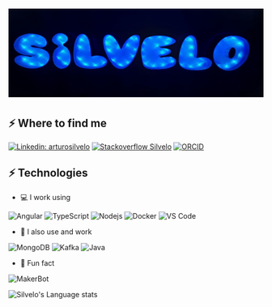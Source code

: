 <h1 align="center">
   <img src="./banner.png?raw=true" width="100%" height="175px" alt="Arturo Silvelo">
</h1>
      
## ⚡ Where to find me

[![Linkedin: arturosilvelo](https://img.shields.io/badge/-arturosilvelo-blue?style=flat-square&logo=Linkedin&logoColor=white&link=https://www.linkedin.com/in/arturosilvelo/)](https://www.linkedin.com/in/arturosilvelo/)
[![Stackoverflow Silvelo](https://img.shields.io/stackexchange/stackoverflow/r/5609909)](https://stackoverflow.com/users/5609909/silvelo)
[![ORCID](https://img.shields.io/badge/-ORCID-black?logo=ORCID&style=flat-square)](https://orcid.org/0000-0002-5126-6365)


## ⚡ Technologies
- :computer: I work using

![Angular](https://img.shields.io/badge/-Angular-black?style=flat-square&logo=angular)
![TypeScript](https://img.shields.io/badge/-TypeScript-black?style=flat-square&logo=typescript)
![Nodejs](https://img.shields.io/badge/-Nodejs-black?style=flat-square&logo=Node.js)
![Docker](https://img.shields.io/badge/-Docker-black?style=flat-square&logo=docker)
![VS Code](https://img.shields.io/badge/-VS%20Code-black?style=plastic&logo=visual-studio-code)

- :school: I also use and work

![MongoDB](https://img.shields.io/badge/-MongoDB-black?style=flat-square&logo=mongodb)
![Kafka](https://img.shields.io/badge/-Apache%20Kafka-black?style=flat-square&logo=apache%20kafka)
![Java](https://img.shields.io/badge/-Java-black?style=flat-square&logo=java)

-  :dart: Fun fact

![MakerBot](https://img.shields.io/badge/-3D%20Printer-black?style=flat-square&logo=MakerBot)




![Silvelo's Language stats](https://github-readme-stats-eight-theta.vercel.app/api/top-langs/?username=silvelo&layout=compact&langs_count=8&hide_border=true)
